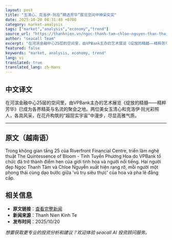 ```yaml
---
layout: post
title: "玉清心、克洛伊·阮在“精选芳华”展览空间中神采奕奕"
date: 2025-10-20 08:31:48 +0700
category: market-analysis
tags: ["market","analysis","economy","trend"]
source_url: "https://thanhnien.vn/ngoc-thanh-tam-chloe-nguyen-than-thai-giua-khong-gian-trien-lam-tinh-tuyen-phuong-hoa-185251020150819401.htm"
author: "seacall Team"
excerpt: "在河滨金融中心25层的空间里，由VPBank主办的艺术展览《绽放的精髓——精粹芳华》已成为各界精英与名流的聚会之地。两位美女玉清心和克洛伊·阮光彩照人，各具风采，在花卉构筑的“超现实宇宙”中漫步，尽显高雅气质。..."
featured: false
keywords: "market, analysis, economy, trend"
lang: vi
translated: true
translated_lang: zh-Hans
---
```


## 中文译文

在河滨金融中心25层的空间里，由VPBank主办的艺术展览《绽放的精髓——精粹芳华》已成为各界精英与名流的聚会之地。两位美女玉清心和克洛伊·阮光彩照人，各具风采，在花卉构筑的“超现实宇宙”中漫步，尽显高雅气质。

---

## 原文（越南语）

Trong kh&ocirc;ng gian tầng 25 của Riverfront Financial Centre, triển l&atilde;m nghệ thuật The Quintessence of Bloom - Tinh Tuyển Phương Hoa do VPBank tổ chức đ&atilde; trở th&agrave;nh điểm hẹn của giới tinh hoa v&agrave; người nổi tiếng. Hai người đẹp Ngọc Thanh T&acirc;m v&agrave; Chloe Nguyễn xuất hiện rạng rỡ, mỗi người một phong th&aacute;i c&ugrave;ng dạo bước giữa 'vũ trụ si&ecirc;u thực' của hoa v&agrave; pha l&ecirc; đẳng cấp.

## 相关信息

- **原文链接**：[查看完整新闻](https://thanhnien.vn/ngoc-thanh-tam-chloe-nguyen-than-thai-giua-khong-gian-trien-lam-tinh-tuyen-phuong-hoa-185251020150819401.htm)
- **新闻来源**：Thanh Nien Kinh Te
- **发布时间**：2025/10/20

*想要获取更专业的投资分析和建议？欢迎体验 seacall AI 投资顾问服务。*